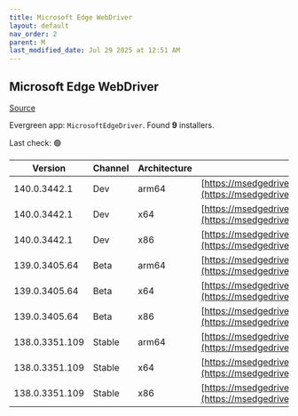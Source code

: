 ```yaml
---
title: Microsoft Edge WebDriver
layout: default
nav_order: 2
parent: M
last_modified_date: Jul 29 2025 at 12:51 AM
---
```


## Microsoft Edge WebDriver

[Source](https://www.microsoft.com/edge)

Evergreen app: `MicrosoftEdgeDriver`. Found **9** installers.

Last check: 🟢

| Version        | Channel | Architecture | URI                                                                                                                                              |
| -------------- | ------- | ------------ | ------------------------------------------------------------------------------------------------------------------------------------------------ |
| 140.0.3442.1   | Dev     | arm64        | [https://msedgedriver.azureedge.net/140.0.3442.1/edgedriver_arm64.zip](https://msedgedriver.azureedge.net/140.0.3442.1/edgedriver_arm64.zip)     |
| 140.0.3442.1   | Dev     | x64          | [https://msedgedriver.azureedge.net/140.0.3442.1/edgedriver_win64.zip](https://msedgedriver.azureedge.net/140.0.3442.1/edgedriver_win64.zip)     |
| 140.0.3442.1   | Dev     | x86          | [https://msedgedriver.azureedge.net/140.0.3442.1/edgedriver_win32.zip](https://msedgedriver.azureedge.net/140.0.3442.1/edgedriver_win32.zip)     |
| 139.0.3405.64  | Beta    | arm64        | [https://msedgedriver.azureedge.net/139.0.3405.64/edgedriver_arm64.zip](https://msedgedriver.azureedge.net/139.0.3405.64/edgedriver_arm64.zip)   |
| 139.0.3405.64  | Beta    | x64          | [https://msedgedriver.azureedge.net/139.0.3405.64/edgedriver_win64.zip](https://msedgedriver.azureedge.net/139.0.3405.64/edgedriver_win64.zip)   |
| 139.0.3405.64  | Beta    | x86          | [https://msedgedriver.azureedge.net/139.0.3405.64/edgedriver_win32.zip](https://msedgedriver.azureedge.net/139.0.3405.64/edgedriver_win32.zip)   |
| 138.0.3351.109 | Stable  | arm64        | [https://msedgedriver.azureedge.net/138.0.3351.109/edgedriver_arm64.zip](https://msedgedriver.azureedge.net/138.0.3351.109/edgedriver_arm64.zip) |
| 138.0.3351.109 | Stable  | x64          | [https://msedgedriver.azureedge.net/138.0.3351.109/edgedriver_win64.zip](https://msedgedriver.azureedge.net/138.0.3351.109/edgedriver_win64.zip) |
| 138.0.3351.109 | Stable  | x86          | [https://msedgedriver.azureedge.net/138.0.3351.109/edgedriver_win32.zip](https://msedgedriver.azureedge.net/138.0.3351.109/edgedriver_win32.zip) |
